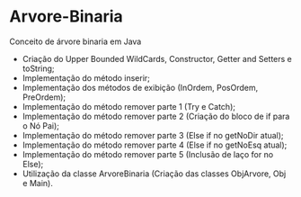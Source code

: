 # Arvore-Binaria
Conceito de árvore binaria em Java
- Criação do Upper Bounded WildCards, Constructor, Getter and Setters e toString;
- Implementação do método inserir;
- Implementação dos métodos de exibição (InOrdem, PosOrdem, PreOrdem);
- Implementação do método remover parte 1 (Try e Catch);
- Implementação do método remover parte 2 (Criação do bloco de if para o Nó Pai);
- Implementação do método remover parte 3 (Else if no getNoDir atual);
- Implementação do método remover parte 4 (Else if no getNoEsq atual);
- Implementação do método remover parte 5 (Inclusão de laço for no Else);
- Utilização da classe ArvoreBinaria (Criação das classes ObjArvore, Obj e Main).
